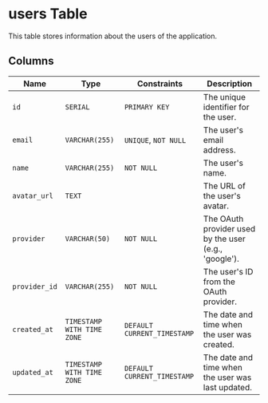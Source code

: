 # users Table

This table stores information about the users of the application.

## Columns

| Name | Type | Constraints | Description |
| --- | --- | --- | --- |
| `id` | `SERIAL` | `PRIMARY KEY` | The unique identifier for the user. |
| `email` | `VARCHAR(255)` | `UNIQUE`, `NOT NULL` | The user's email address. |
| `name` | `VARCHAR(255)` | `NOT NULL` | The user's name. |
| `avatar_url` | `TEXT` | | The URL of the user's avatar. |
| `provider` | `VARCHAR(50)` | `NOT NULL` | The OAuth provider used by the user (e.g., 'google'). |
| `provider_id` | `VARCHAR(255)` | `NOT NULL` | The user's ID from the OAuth provider. |
| `created_at` | `TIMESTAMP WITH TIME ZONE` | `DEFAULT CURRENT_TIMESTAMP` | The date and time when the user was created. |
| `updated_at` | `TIMESTAMP WITH TIME ZONE` | `DEFAULT CURRENT_TIMESTAMP` | The date and time when the user was last updated. |
